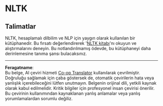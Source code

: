 <!--
CO_OP_TRANSLATOR_METADATA:
{
  "original_hash": "bf39bceb833cd628f224941dca8041df",
  "translation_date": "2025-09-06T08:07:33+00:00",
  "source_file": "6-NLP/4-Hotel-Reviews-1/assignment.md",
  "language_code": "tr"
}
-->
# NLTK

## Talimatlar

NLTK, hesaplamalı dilbilim ve NLP için yaygın olarak kullanılan bir kütüphanedir. Bu fırsatı değerlendirerek '[NLTK kitabı](https://www.nltk.org/book/)'nı okuyun ve alıştırmalarını deneyin. Bu notlandırılmamış ödevde, bu kütüphaneyi daha derinlemesine tanıma şansı bulacaksınız.

---

**Feragatname**:  
Bu belge, AI çeviri hizmeti [Co-op Translator](https://github.com/Azure/co-op-translator) kullanılarak çevrilmiştir. Doğruluğu sağlamak için çaba göstersek de, otomatik çevirilerin hata veya yanlışlık içerebileceğini lütfen unutmayın. Belgenin orijinal dili, yetkili kaynak olarak kabul edilmelidir. Kritik bilgiler için profesyonel insan çevirisi önerilir. Bu çevirinin kullanımından kaynaklanan yanlış anlamalar veya yanlış yorumlamalardan sorumlu değiliz.